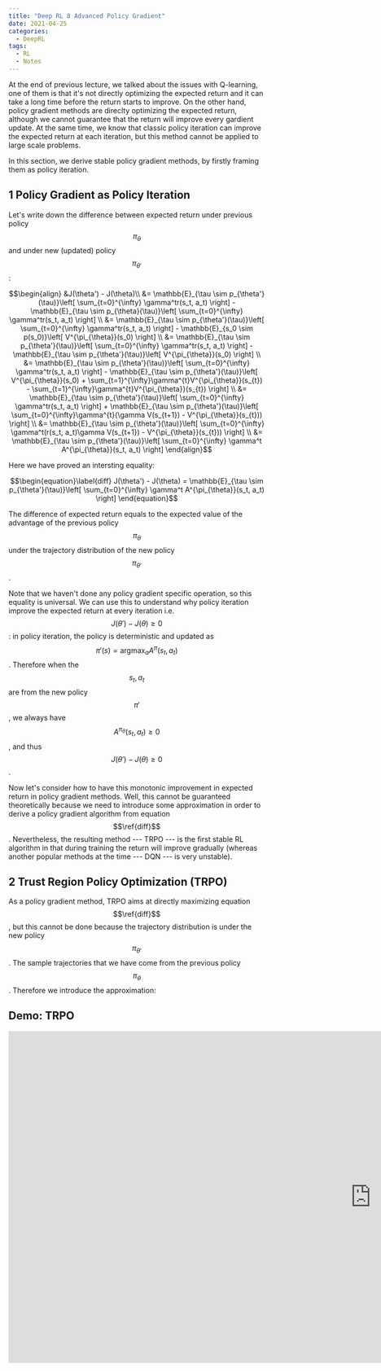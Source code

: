 ```yaml
---
title: "Deep RL 8 Advanced Policy Gradient"
date: 2021-04-25
categories:
  - DeepRL
tags:
  - RL
  - Notes
---
```

At the end of previous lecture, we talked about the issues with Q-learning, one of them is that it's not directly optimizing the expected return and it can take a long time before the return starts to improve. On the other hand, policy gradient methods are direclty optimizing the expected return, although we cannot guarantee that the return will improve every gardient update. At the same time, we know that classic policy iteration can improve the expected return at each iteration, but this method cannot be applied to large scale problems.

In this section, we derive stable policy gradient methods, by firstly framing them as policy iteration.

## 1 Policy Gradient as Policy Iteration
Let's write down the difference between expected return under previous policy $$\pi_{\theta}$$ and under new (updated) policy $$\pi_{\theta'}$$: 

$$\begin{align}
&J(\theta') - J(\theta)\\
&= \mathbb{E}_{\tau \sim p_{\theta'}(\tau)}\left[ \sum_{t=0}^{\infty} \gamma^tr(s_t, a_t) \right] - \mathbb{E}_{\tau \sim p_{\theta}(\tau)}\left[ \sum_{t=0}^{\infty} \gamma^tr(s_t, a_t) \right] \\
&= \mathbb{E}_{\tau \sim p_{\theta'}(\tau)}\left[ \sum_{t=0}^{\infty} \gamma^tr(s_t, a_t) \right] - \mathbb{E}_{s_0 \sim p(s_0)}\left[ V^{\pi_{\theta}}(s_0) \right] \\
&= \mathbb{E}_{\tau \sim p_{\theta'}(\tau)}\left[ \sum_{t=0}^{\infty} \gamma^tr(s_t, a_t) \right] - \mathbb{E}_{\tau \sim p_{\theta'}(\tau)}\left[ V^{\pi_{\theta}}(s_0) \right] \\
&= \mathbb{E}_{\tau \sim p_{\theta'}(\tau)}\left[ \sum_{t=0}^{\infty} \gamma^tr(s_t, a_t) \right] - \mathbb{E}_{\tau \sim p_{\theta'}(\tau)}\left[ V^{\pi_{\theta}}(s_0) + \sum_{t=1}^{\infty}\gamma^{t}V^{\pi_{\theta}}(s_{t}) - \sum_{t=1}^{\infty}\gamma^{t}V^{\pi_{\theta}}(s_{t}) \right] \\
&= \mathbb{E}_{\tau \sim p_{\theta'}(\tau)}\left[ \sum_{t=0}^{\infty} \gamma^tr(s_t, a_t) \right] + \mathbb{E}_{\tau \sim p_{\theta'}(\tau)}\left[ \sum_{t=0}^{\infty}\gamma^{t}(\gamma V(s_{t+1}) - V^{\pi_{\theta}}(s_{t})) \right] \\
&= \mathbb{E}_{\tau \sim p_{\theta'}(\tau)}\left[ \sum_{t=0}^{\infty} \gamma^t(r(s_t, a_t)\gamma V(s_{t+1}) - V^{\pi_{\theta}}(s_{t})) \right] \\
&= \mathbb{E}_{\tau \sim p_{\theta'}(\tau)}\left[ \sum_{t=0}^{\infty} \gamma^t A^{\pi_{\theta}}(s_t, a_t) \right] 
\end{align}$$

Here we have proved an intersting equality:

$$\begin{equation}\label{diff}
J(\theta') - J(\theta) = \mathbb{E}_{\tau \sim p_{\theta'}(\tau)}\left[ \sum_{t=0}^{\infty} \gamma^t A^{\pi_{\theta}}(s_t, a_t) \right] 
\end{equation}$$

The difference of expected return equals to the expected value of the advantage of the previous policy $$\pi_{\theta}$$ under the trajectory distribution of the new policy $$\pi_{\theta'}$$. 

Note that we haven't done any policy gradient specific operation, so this equality is universal. We can use this to understand why policy iteration improve the expected return at every iteration i.e. $$J(\theta') - J(\theta) \geq 0$$: in policy iteration, the policy is deterministic and updated as $$\pi'(s) = \text{argmax}_a A^{\pi}(s_t, a_t)$$. Therefore when the $$s_t, a_t$$ are from the new policy $$\pi'$$, we always have $$A^{\pi_{\theta}}(s_t, a_t) \geq 0$$, and thus $$J(\theta') - J(\theta) \geq 0$$.

Now let's consider how to have this monotonic improvement in expected return in policy gradient methods. Well, this cannot be guaranteed theoretically because we need to introduce some approximation in order to derive a policy gradient algorithm from equation $$\ref{diff}$$. Nevertheless, the resulting method --- TRPO --- is the first stable RL algorithm in that during training the return will improve gradually (whereas another popular methods at the time --- DQN --- is very unstable).

## 2 Trust Region Policy Optimization (TRPO)
As a policy gradient method, TRPO aims at directly maximizing equation $$\ref{diff}$$, but this cannot be done because the trajectory distribution is under the new policy $$\pi_{\theta'}$$. The sample trajectories that we have come from the previous policy $$\pi_{\theta}$$. Therefore we introduce the approximation:



## Demo: TRPO
<iframe width="1424" height="652" src="https://www.youtube.com/embed/KJ15iGGJFvQ" title="YouTube video player" frameborder="0" allow="accelerometer; autoplay; clipboard-write; encrypted-media; gyroscope; picture-in-picture" allowfullscreen></iframe>